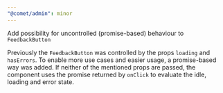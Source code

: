```yaml
---
"@comet/admin": minor
---
```


Add possibility for uncontrolled (promise-based) behaviour to `FeedbackButton`

Previously the `FeedbackButton` was controlled by the props `loading` and `hasErrors`. To enable more use cases and easier usage, a promise-based way was added. If neither of the mentioned props are passed, the component uses the promise returned by `onClick` to evaluate the idle, loading and error state.
